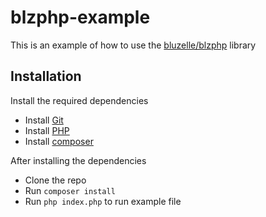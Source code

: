 # blzphp-example
This is an example of how to use the [bluzelle/blzphp](https://github.com/mul53/blzphp) library

## Installation

Install the required dependencies
- Install [Git](https://gist.github.com/derhuerst/1b15ff4652a867391f03)
- Install [PHP](https://www.php.net/manual/en/install.php)
- Install [composer](https://getcomposer.org/download/)

After installing the dependencies
- Clone the repo
- Run `composer install`
- Run `php index.php` to run example file
